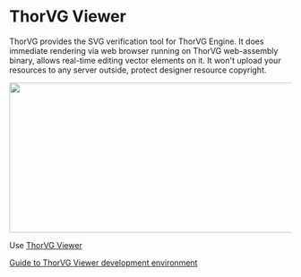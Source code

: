 # ThorVG Viewer

ThorVG provides the SVG verification tool for ThorVG Engine. It does immediate rendering via web browser running on ThorVG web-assembly binary, allows real-time editing vector elements on it. It won't upload your resources to any server outside, protect designer resource copyright.
</br>
<p align="center">
  <img width="860" height="268" src="https://github.com/Samsung/thorvg.viewer/blob/master/res/flow.png">
</p>

Use [ThorVG Viewer](https://samsung.github.io/thorvg.viewer/)

[Guide to ThorVG Viewer development environment](https://github.com/Samsung/thorvg/wiki/Guide-to-ThorVG-Viewer-development-environment)
